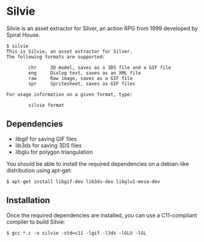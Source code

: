 # Silvie

Silvie is an asset extractor for Silver, an action RPG from 1999 developed by Spiral House.

````
$ silvie
This is Silvie, an asset extractor for Silver.
The following formats are supported:

        chr     3D model, saves as a 3DS file and a GIF file
        eng     Dialog text, saves as an XML file
        raw     Raw image, saves as a GIF file
        spr     Spritesheet, saves as GIF files

For usage information on a given format, type:

        silvie format
````


## Dependencies

* libgif for saving GIF files
* lib3ds for saving 3DS files
* libglu for polygon triangulation

You should be able to install the required dependencies on a debian-like distribution using apt-get:

````
$ apt-get install libgif-dev lib3ds-dev libglu1-mesa-dev
````


## Installation

Once the required dependencies are installed, you can use a C11-compliant compiler to build Silvie:

````
$ gcc *.c -o silvie -std=c11 -lgif -l3ds -lGLU -lGL
````
